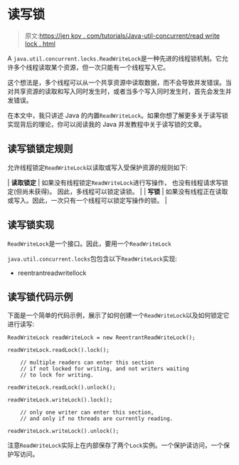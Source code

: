 # 读写锁

> 原文:[https://jen kov . com/tutorials/Java-util-concurrent/read write lock . html](https://jenkov.com/tutorials/java-util-concurrent/readwritelock.html)

A `java.util.concurrent.locks.ReadWriteLock`是一种先进的线程锁机制。它允许多个线程读取某个资源，但一次只能有一个线程写入它。

这个想法是，多个线程可以从一个共享资源中读取数据，而不会导致并发错误。当对共享资源的读取和写入同时发生时，或者当多个写入同时发生时，首先会发生并发错误。

在本文中，我只讲述 Java 的内置`ReadWriteLock`。如果你想了解更多关于读写锁实现背后的理论，你可以阅读我的 Java 并发教程中关于读写锁的文章。

## 读写锁锁定规则

允许线程锁定`ReadWriteLock`以读取或写入受保护资源的规则如下:

| **读取锁定** | 如果没有线程锁定`ReadWriteLock`进行写操作，
也没有线程请求写锁定(但尚未获得)。
因此，多线程可以锁定读锁。 |
| <nobr>**写锁**</nobr> | 如果没有线程正在读取或写入。因此，一次只有一个线程可以锁定写操作的锁。 |

## 读写锁实现

`ReadWriteLock`是一个接口。因此，要用一个`ReadWriteLock`

`java.util.concurrent.locks`包包含以下`ReadWriteLock`实现:

*   reentrantreadwritellock

## 读写锁代码示例

下面是一个简单的代码示例，展示了如何创建一个`ReadWriteLock`以及如何锁定它进行读写:

```
ReadWriteLock readWriteLock = new ReentrantReadWriteLock();

readWriteLock.readLock().lock();

    // multiple readers can enter this section
    // if not locked for writing, and not writers waiting
    // to lock for writing.

readWriteLock.readLock().unlock();

readWriteLock.writeLock().lock();

    // only one writer can enter this section,
    // and only if no threads are currently reading.

readWriteLock.writeLock().unlock();

```

注意`ReadWriteLock`实际上在内部保存了两个`Lock`实例。一个保护读访问，一个保护写访问。